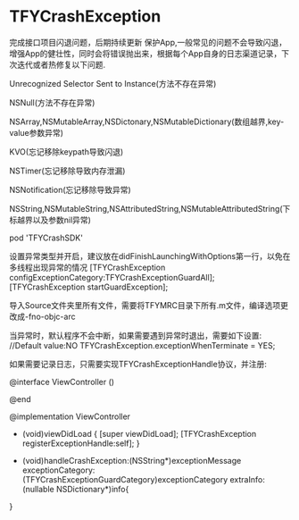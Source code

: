 # TFYCrashException
完成接口项目闪退问题，后期持续更新
保护App,一般常见的问题不会导致闪退，增强App的健壮性，同时会将错误抛出来，根据每个App自身的日志渠道记录，下次迭代或者热修复以下问题.

 Unrecognized Selector Sent to Instance(方法不存在异常)

 NSNull(方法不存在异常)

 NSArray,NSMutableArray,NSDictonary,NSMutableDictionary(数组越界,key-value参数异常)

 KVO(忘记移除keypath导致闪退)

 NSTimer(忘记移除导致内存泄漏)

 NSNotification(忘记移除导致异常)

 NSString,NSMutableString,NSAttributedString,NSMutableAttributedString(下标越界以及参数nil异常)

pod 'TFYCrashSDK'

设置异常类型并开启，建议放在didFinishLaunchingWithOptions第一行，以免在多线程出现异常的情况
[TFYCrashException configExceptionCategory:TFYCrashExceptionGuardAll];
[TFYCrashException startGuardException];

导入Source文件夹里所有文件，需要将TFYMRC目录下所有.m文件，编译选项更改成-fno-objc-arc

当异常时，默认程序不会中断，如果需要遇到异常时退出，需要如下设置:
    //Default value:NO
    TFYCrashException.exceptionWhenTerminate = YES;
    
如果需要记录日志，只需要实现TFYCrashExceptionHandle协议，并注册:

@interface ViewController ()<TFYCrashExceptionHandle>

@end

@implementation ViewController

- (void)viewDidLoad {
    [super viewDidLoad];
    [TFYCrashException registerExceptionHandle:self];
}

- (void)handleCrashException:(NSString*)exceptionMessage exceptionCategory:(TFYCrashExceptionGuardCategory)exceptionCategory extraInfo:(nullable NSDictionary*)info{

}

